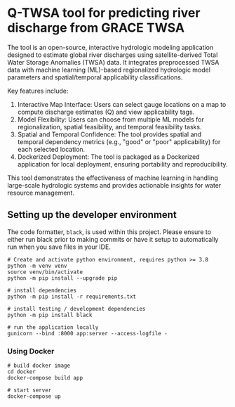 # Q-TWSA tool for predicting river discharge from GRACE TWSA

The tool is an open-source, interactive hydrologic modeling application designed to estimate global river discharges using satellite-derived Total Water Storage Anomalies (TWSA) data. It integrates preprocessed TWSA data with machine learning (ML)-based regionalized hydrologic model parameters and spatial/temporal applicability classifications.

Key features include:
1. Interactive Map Interface: Users can select gauge locations on a map to compute discharge estimates (Q) and view applicability tags.
2. Model Flexibility: Users can choose from multiple ML models for regionalization, spatial feasibility, and temporal feasibility tasks.
3. Spatial and Temporal Confidence: The tool provides spatial and temporal dependency metrics (e.g., "good" or "poor" applicability) for each selected location.
4. Dockerized Deployment: The tool is packaged as a Dockerized application for local deployment, ensuring portability and reproducibility.

This tool demonstrates the effectiveness of machine learning in handling large-scale hydrologic systems and provides actionable insights for water resource management.

## Setting up the developer environment

The code formatter, `black`, is used within this project. Please ensure to either run black prior to
making commits or have it setup to automatically run when you save files in your IDE.

```shell
# Create and activate python environment, requires python >= 3.8
python -m venv venv
source venv/bin/activate
python -m pip install --upgrade pip

# install dependencies
python -m pip install -r requirements.txt

# install testing / development dependencies
python -m pip install black

# run the application locally
gunicorn --bind :8000 app:server --access-logfile -
```

### Using Docker

```shell
# build docker image
cd docker
docker-compose build app

# start server
docker-compose up
```
